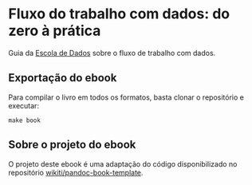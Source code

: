 # Fluxo do trabalho com dados: do zero à prática
Guia da [Escola de Dados](htttps://escoladedados.org) sobre o fluxo de trabalho com dados.

## Exportação do ebook

Para compilar o livro em todos os formatos, basta clonar o repositório e executar:

`make book`

## Sobre o projeto do ebook
O projeto deste ebook é uma adaptação do código disponibilizado no repositório [wikiti/pandoc-book-template](https://github.com/wikiti/pandoc-book-template). 